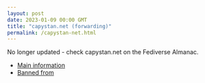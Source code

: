 ```yaml
---
layout: post
date: 2023-01-09 00:00 GMT
title: "capystan.net (forwarding)"
permalink: /capystan-net.html
---
```


No longer updated - check capystan.net on the Fediverse Almanac.

* [Main information](https://www.fediversealmanac.com/api/v1/instances/capystan.net)
* [Banned from](https://www.fediversealmanac.com/api/v1/instances/capystan.net/banned_from)

